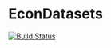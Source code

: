 # EconDatasets

[![Build Status](https://travis-ci.org/cgroll/EconDatasets.jl.svg?branch=master)](https://travis-ci.org/cgroll/EconDatasets.jl)
